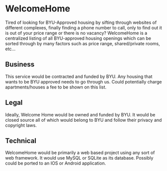 # WelcomeHome

Tired of looking for BYU-Approved housing by sifting through websites of different complexes, finally finding a phone number to call, only to find out it is out of your price range or there is no vacancy? WelcomeHome is a centralized listing of all BYU-approved housing openings which can be sorted through by many factors such as price range, shared/private rooms, etc...
 
## Business

This service would be contracted and funded by BYU. Any housing that wants to be BYU approved needs to go through us. Could potentially charge apartments/houses a fee to be shown on this list.
 
## Legal

Ideally, Welcome Home would be owned and funded by BYU. It would be closed source all of which would belong to BYU and follow their privacy and copyright laws.
 
## Technical

WelcomeHome would be primarily a web based project using any sort of web framework. It would use MySQL or SQLite as its database. Possibly could be ported to an IOS or Android application.

